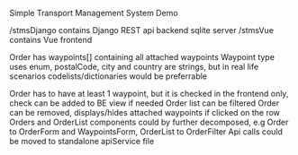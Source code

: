 Simple Transport Management System Demo

/stmsDjango contains Django REST api backend sqlite server
/stmsVue contains Vue frontend

Order has waypoints[] containing all attached waypoints
Waypoint type uses enum, postalCode, city and country are strings, but in real life scenarios codelists/dictionaries would be preferrable

Order has to have at least 1 waypoint, but it is checked in the frontend only, check can be added to BE view if needed
Order list can be filtered
Order can be removed, displays/hides attached waypoints if clicked on the row
Orders and OrderList components could by further decomposed, e.g Order to OrderForm and WaypointsForm, OrderList to OrderFilter
Api calls could be moved to standalone apiService file
